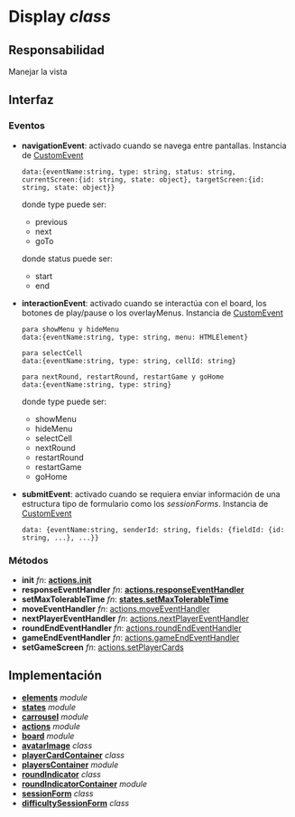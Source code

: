 # Display _class_

## Responsabilidad

Manejar la vista

## Interfaz

### Eventos

-   **navigationEvent**: activado cuando se navega entre pantallas. Instancia de [CustomEvent](../customEvent.md)

    ```
    data:{eventName:string, type: string, status: string, currentScreen:{id: string, state: object}, targetScreen:{id: string, state: object}}
    ```

    donde type puede ser:

    -   previous
    -   next
    -   goTo

    donde status puede ser:

    -   start
    -   end

-   **interactionEvent**: activado cuando se interactúa con el board, los botones de play/pause o los overlayMenus. Instancia de [CustomEvent](../customEvent.md)

    ```
    para showMenu y hideMenu
    data:{eventName:string, type: string, menu: HTMLElement}
    ```

    ```
    para selectCell
    data:{eventName:string, type: string, cellId: string}
    ```

    ```
    para nextRound, restartRound, restartGame y goHome
    data:{eventName:string, type: string}
    ```

    donde type puede ser:

    -   showMenu
    -   hideMenu
    -   selectCell
    -   nextRound
    -   restartRound
    -   restartGame
    -   goHome

-   **submitEvent**: activado cuando se requiera enviar información de una estructura tipo de formulario como los _sessionForms_. Instancia de [CustomEvent](../customEvent.md)

    ```
    data: {eventName:string, senderId: string, fields: {fieldId: {id: string, ...}, ...}}
    ```

### Métodos

-   **init** _fn_: **[actions.init](./actions.md#interfaz)**
-   **responseEventHandler** _fn_: **[actions.responseEventHandler](./actions.md#interfaz)**
-   **setMaxTolerableTime** _fn_: **[states.setMaxTolerableTime](./states.md#interfaz)**
-   **moveEventHandler** _fn_: [actions.moveEventHandler](./actions.md#interfaz)
-   **nextPlayerEventHandler** _fn_: [actions.nextPlayerEventHandler](./actions.md#interfaz)
-   **roundEndEventHandler** _fn_: [actions.roundEndEventHandler](./actions.md#interfaz)
-   **gameEndEventHandler** _fn_: [actions.gameEndEventHandler](./actions.md#interfaz)
-   **setGameScreen** _fn_: [actions.setPlayerCards](./actions.md#interfaz)

## Implementación

-   **[elements](./elements.md)** _module_
-   **[states](./states.md)** _module_
-   **[carrousel](./carrousel.md)** _module_
-   **[actions](./actions.md)** _module_
-   **[board](./board.md)** _module_
-   **[avatarImage](./avatarImage.md)** _class_
-   **[playerCardContainer](./playerCard.md)** _class_
-   **[playersContainer](./playerCardContainer.md)** _module_
-   **[roundIndicator](./roundIndicator.md)** _class_
-   **[roundIndicatorContainer](./roundIndicatorContainer.md)** _module_
-   **[sessionForm](./sessionForm.md)** _class_
-   **[difficultySessionForm](./difficultySessionForm.md)** _class_
